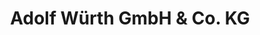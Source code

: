 ---
title: "Adolf Würth GmbH & Co. KG"
url: /bad-oeynhausen/adolf-wuerth-gmbh-und-co-kg/
shop: Werkzeuge
---